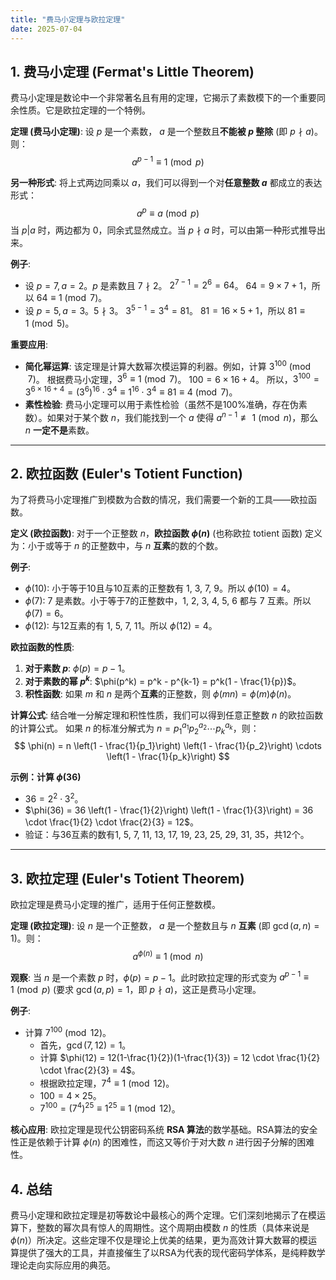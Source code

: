 ```yaml
---
title: "费马小定理与欧拉定理"
date: 2025-07-04
---
```


## 1. 费马小定理 (Fermat's Little Theorem)

费马小定理是数论中一个非常著名且有用的定理，它揭示了素数模下的一个重要同余性质。它是欧拉定理的一个特例。

**定理 (费马小定理)**:
设 $p$ 是一个素数， $a$ 是一个整数且**不能被 $p$ 整除** (即 $p \nmid a$)。则：
$$ a^{p-1} \equiv 1 \pmod{p} $$

**另一种形式**:
将上式两边同乘以 $a$，我们可以得到一个对**任意整数 $a$** 都成立的表达形式：
$$ a^p \equiv a \pmod{p} $$
当 $p | a$ 时，两边都为 0，同余式显然成立。当 $p \nmid a$ 时，可以由第一种形式推导出来。

**例子**:

- 设 $p=7, a=2$。$p$ 是素数且 $7 \nmid 2$。
    $2^{7-1} = 2^6 = 64$。
    $64 = 9 \times 7 + 1$，所以 $64 \equiv 1 \pmod{7}$。
- 设 $p=5, a=3$。$5 \nmid 3$。
    $3^{5-1} = 3^4 = 81$。
    $81 = 16 \times 5 + 1$，所以 $81 \equiv 1 \pmod{5}$。

**重要应用**:

- **简化幂运算**: 该定理是计算大数幂次模运算的利器。例如，计算 $3^{100} \pmod{7}$。
    根据费马小定理，$3^6 \equiv 1 \pmod{7}$。
    $100 = 6 \times 16 + 4$。
    所以，$3^{100} = 3^{6 \times 16 + 4} = (3^6)^{16} \cdot 3^4 \equiv 1^{16} \cdot 3^4 \equiv 81 \equiv 4 \pmod{7}$。
- **素性检验**: 费马小定理可以用于素性检验（虽然不是100%准确，存在伪素数）。如果对于某个数 $n$，我们能找到一个 $a$ 使得 $a^{n-1} \not\equiv 1 \pmod{n}$，那么 $n$ **一定不是**素数。

---

## 2. 欧拉函数 (Euler's Totient Function)

为了将费马小定理推广到模数为合数的情况，我们需要一个新的工具——欧拉函数。

**定义 (欧拉函数)**:
对于一个正整数 $n$，**欧拉函数 $\phi(n)$** (也称欧拉 totient 函数) 定义为：小于或等于 $n$ 的正整数中，与 $n$ **互素**的数的个数。

**例子**:

- $\phi(10)$: 小于等于10且与10互素的正整数有 1, 3, 7, 9。所以 $\phi(10) = 4$。
- $\phi(7)$: 7 是素数。小于等于7的正整数中，1, 2, 3, 4, 5, 6 都与 7 互素。所以 $\phi(7) = 6$。
- $\phi(12)$: 与12互素的有 1, 5, 7, 11。所以 $\phi(12) = 4$。

**欧拉函数的性质**:

1. **对于素数 $p$**: $\phi(p) = p-1$。
2. **对于素数的幂 $p^k$**: $\phi(p^k) = p^k - p^{k-1} = p^k(1 - \frac{1}{p})$。
3. **积性函数**: 如果 $m$ 和 $n$ 是两个**互素**的正整数，则 $\phi(mn) = \phi(m)\phi(n)$。

**计算公式**:
结合唯一分解定理和积性性质，我们可以得到任意正整数 $n$ 的欧拉函数的计算公式。
如果 $n$ 的标准分解式为 $n = p_1^{a_1} p_2^{a_2} \cdots p_k^{a_k}$，则：
$$ \phi(n) = n \left(1 - \frac{1}{p_1}\right) \left(1 - \frac{1}{p_2}\right) \cdots \left(1 - \frac{1}{p_k}\right) $$

**示例：计算 $\phi(36)$**

- $36 = 2^2 \cdot 3^2$。
- $\phi(36) = 36 \left(1 - \frac{1}{2}\right) \left(1 - \frac{1}{3}\right) = 36 \cdot \frac{1}{2} \cdot \frac{2}{3} = 12$。
- 验证：与36互素的数有1, 5, 7, 11, 13, 17, 19, 23, 25, 29, 31, 35，共12个。

---

## 3. 欧拉定理 (Euler's Totient Theorem)

欧拉定理是费马小定理的推广，适用于任何正整数模。

**定理 (欧拉定理)**:
设 $n$ 是一个正整数， $a$ 是一个整数且与 $n$ **互素** (即 $\gcd(a, n)=1$)。则：
$$ a^{\phi(n)} \equiv 1 \pmod{n} $$

**观察**:
当 $n$ 是一个素数 $p$ 时，$\phi(p) = p-1$。此时欧拉定理的形式变为 $a^{p-1} \equiv 1 \pmod{p}$ (要求 $\gcd(a, p)=1$，即 $p \nmid a$)，这正是费马小定理。

**例子**:

- 计算 $7^{100} \pmod{12}$。
  - 首先，$\gcd(7, 12)=1$。
  - 计算 $\phi(12) = 12(1-\frac{1}{2})(1-\frac{1}{3}) = 12 \cdot \frac{1}{2} \cdot \frac{2}{3} = 4$。
  - 根据欧拉定理，$7^4 \equiv 1 \pmod{12}$。
  - $100 = 4 \times 25$。
  - $7^{100} = (7^4)^{25} \equiv 1^{25} \equiv 1 \pmod{12}$。

**核心应用**:
欧拉定理是现代公钥密码系统 **RSA 算法**的数学基础。RSA算法的安全性正是依赖于计算 $\phi(n)$ 的困难性，而这又等价于对大数 $n$ 进行因子分解的困难性。

## 4. 总结

费马小定理和欧拉定理是初等数论中最核心的两个定理。它们深刻地揭示了在模运算下，整数的幂次具有惊人的周期性。这个周期由模数 $n$ 的性质（具体来说是 $\phi(n)$）所决定。这些定理不仅是理论上优美的结果，更为高效计算大数幂的模运算提供了强大的工具，并直接催生了以RSA为代表的现代密码学体系，是纯粹数学理论走向实际应用的典范。
